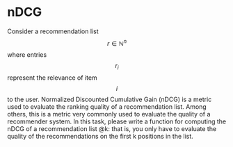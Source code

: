 # nDCG

Consider a recommendation list $$r \in \mathbb{N}^n$$ where entries $$r_i$$ represent the relevance of item $$i$$ to the user. Normalized Discounted Cumulative Gain (nDCG) is a metric used to evaluate the ranking quality of a recommendation list. 
Among others, this is a metric very commonly used to evaluate the quality of a recommender system. 
In this task, please write a function for computing the nDCG of a recommendation list @k: that is, you only have to evaluate the quality of the recommendations on the first k positions in the list.